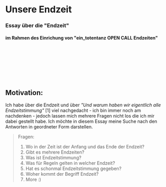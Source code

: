 
# Unsere Endzeit
### Essay über die "Endzeit" 
#### im Rahmen des Einrichung von "ein_totentanz OPEN CALL Endzeiten"
<Br>
<Br>
<Br>
<Br>
<Br>
<Br>

## Motivation:
Ich habe über die Endzeit und über *"Und warum haben wir eigentlich alle Endzeitstimmung"* [1] viel nachgedacht - ich bin immer noch am nachdenken - jedoch lassen mich mehrere Fragen nicht los die ich mir dabei gestellt habe. Ich möchte in diesem Essay meine Suche nach den Antworten in geordneter Form darstellen. 



 > Fragen: 
 > 1. Wo in der Zeit ist der Anfang und das Ende der Endzeit?
 > 2. Gibt es mehrere Endzeiten?
 > 3. Was ist Endzeitstimmung?
 > 4. Was für Regeln gelten in welcher Endzeit?
 > 5. Hat es schonmal Endzeitstimmung gegeben?
 > 6. Woher kommt der Begriff Endzeit?
 > 7. More :)

